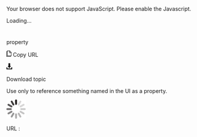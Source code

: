 Your browser does not support JavaScript. Please enable the Javascript.

Loading...

# 

property

![Copy URL](property_files/Copy.png)
Copy URL

![Download](property_files/Download.png)

Download topic

Use only to reference something named in the UI as a property. 

![In progress](property_files/activity-large.gif)

URL :
